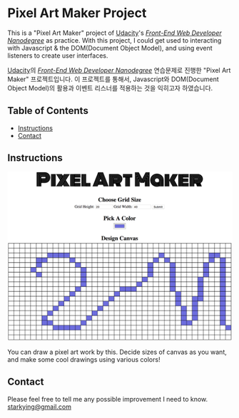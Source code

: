 # Pixel Art Maker Project

This is a "Pixel Art Maker" project of [Udacity](https://www.udacity.com/)'s _[Front-End Web Developer Nanodegree](https://www.udacity.com/course/front-end-web-developer-nanodegree--nd001)_ as practice. With this project, I could get used to interacting with Javascript & the DOM(Document Object Model), and using event listeners to create user interfaces.

[Udacity](https://www.udacity.com/)의 _[Front-End Web Developer Nanodegree](https://www.udacity.com/course/front-end-web-developer-nanodegree--nd001)_ 연습문제로 진행한 "Pixel Art Maker" 프로젝트입니다. 이 프로젝트를 통해서, Javascript와 DOM(Document Object Model)의 활용과 이벤트 리스너를 적용하는 것을 익히고자 하였습니다.

## Table of Contents

* [Instructions](#instructions)
* [Contact](#contact)

## Instructions

![Preview](preview.png)

You can draw a pixel art work by this. 
Decide sizes of canvas as you want, and make some cool drawings using various colors!

## Contact


Please feel free to tell me any possible improvement I need to know. starkying@gmail.com